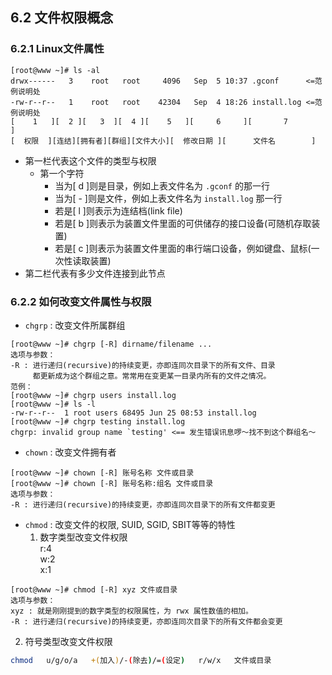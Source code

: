 ## **6.2 文件权限概念**

### **6.2.1 Linux文件属性**

```
[root@www ~]# ls -al
drwx------   3    root   root     4096   Sep  5 10:37 .gconf      <=范例说明处
-rw-r--r--   1    root   root    42304   Sep  4 18:26 install.log <=范例说明处
[    1   ][  2 ][   3  ][  4 ][    5   ][     6     ][       7          ]
[  权限  ][连结][拥有者][群组][文件大小][  修改日期 ][      文件名        ]
```

* 第一栏代表这个文件的类型与权限
  * 第一个字符
    * 当为[ d ]则是目录，例如上表文件名为 `.gconf` 的那一行
    * 当为[ - ]则是文件，例如上表文件名为 `install.log` 那一行
    * 若是[ l ]则表示为连结档(link file)
    * 若是[ b ]则表示为装置文件里面的可供储存的接口设备(可随机存取装置)
    * 若是[ c ]则表示为装置文件里面的串行端口设备，例如键盘、鼠标(一次性读取装置)
* 第二栏代表有多少文件连接到此节点

### **6.2.2 如何改变文件属性与权限**

* `chgrp` : 改变文件所属群组
```
[root@www ~]# chgrp [-R] dirname/filename ...
选项与参数：
-R : 进行递归(recursive)的持续变更，亦即连同次目录下的所有文件、目录
     都更新成为这个群组之意。常常用在变更某一目录内所有的文件之情况。
范例：
[root@www ~]# chgrp users install.log
[root@www ~]# ls -l
-rw-r--r--  1 root users 68495 Jun 25 08:53 install.log
[root@www ~]# chgrp testing install.log
chgrp: invalid group name `testing' <== 发生错误讯息啰～找不到这个群组名～
```

* `chown` : 改变文件拥有者
```
[root@www ~]# chown [-R] 账号名称 文件或目录
[root@www ~]# chown [-R] 账号名称:组名 文件或目录
选项与参数：
-R : 进行递归(recursive)的持续变更，亦即连同次目录下的所有文件都变更
```

* `chmod` : 改变文件的权限, SUID, SGID, SBIT等等的特性
  1. 数字类型改变文件权限  
  r:4  
  w:2  
  x:1  
```
[root@www ~]# chmod [-R] xyz 文件或目录
选项与参数：
xyz : 就是刚刚提到的数字类型的权限属性，为 rwx 属性数值的相加。
-R : 进行递归(recursive)的持续变更，亦即连同次目录下的所有文件都会变更
```

  2. 符号类型改变文件权限
```bash
chmod   u/g/o/a   +(加入)/-(除去)/=(设定)   r/w/x   文件或目录 
```

